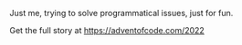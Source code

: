 Just me, trying to solve programmatical issues, just for fun.

Get the full story at https://adventofcode.com/2022
